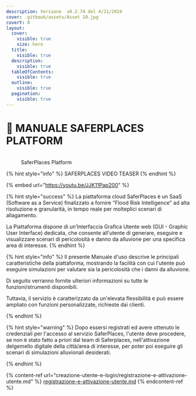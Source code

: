 ```yaml
---
description: Versione  v0.2.74 del 4/11/2024
cover: .gitbook/assets/Asset 10.jpg
coverY: 0
layout:
  cover:
    visible: true
    size: hero
  title:
    visible: true
  description:
    visible: true
  tableOfContents:
    visible: true
  outline:
    visible: true
  pagination:
    visible: true
---
```


# 👋 MANUALE SAFERPLACES PLATFORM



<figure><img src=".gitbook/assets/Portatile_3_milano.png" alt=""><figcaption><p>SaferPlaces Platform</p></figcaption></figure>

{% hint style="info" %}
SAFERPLACES VIDEO TEASER&#x20;
{% endhint %}

{% embed url="https://youtu.be/JJK11Pap200" %}

{% hint style="success" %}
La piattaforma cloud SaferPlaces è un SaaS (Software as a Service) finalizzato a fornire "Flood Risk Intelligence" ad alta risoluzione e granularità, in tempo reale per molteplici scenari di allagamento.

La Piattaforma dispone di un’Interfaccia Grafica Utente web (GUI - Graphic User Interface) dedicata, che consente all'utente di generare, eseguire e visualizzare scenari di pericolosità e danno da alluvione per una specifica area di interesse.
{% endhint %}

{% hint style="info" %}
Il presente Manuale d'uso descrive le principali caratteristiche della piattaforma, mostrando la facilità con cui l'utente può eseguire simulazioni per valutare sia la pericolosità che i danni da alluvione.

Di seguito verranno fornite ulteriori informazioni su tutte le funzioni/strumenti disponibili.&#x20;

Tuttavia, il servizio è caratterizzato da un'elevata flessibilità e può essere ampliato con funzioni personalizzate, richieste dai clienti.


{% endhint %}

{% hint style="warning" %}
Dopo essersi registrati ed avere ottenuto le credenziali per l'accesso al servizio SaferPlaces, l'utente deve procedere, se non è stato fatto a priori dal team di Saferplaces, nell'attivazione delgemello digitale della città/area di interesse, per poter poi eseguire gli scenari di simulazioni alluvionali desiderati.


{% endhint %}

{% content-ref url="creazione-utente-e-login/registrazione-e-attivazione-utente.md" %}
[registrazione-e-attivazione-utente.md](creazione-utente-e-login/registrazione-e-attivazione-utente.md)
{% endcontent-ref %}
